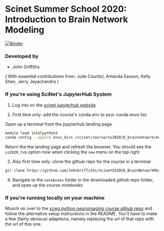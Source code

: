 # Scinet Summer School 2020: Introduction to Brain Network Modeling

[![Binder](https://mybinder.org/badge_logo.svg)](https://mybinder.org/v2/gh/JohnGriffiths/ScinetSS2020_BrainNetworkModelling/master)


### Developed by
- John Griffiths

( With essential contributions from: Julie Courtiol, Amanda Easson, Kelly Shen, Jerry Jeyachandra )



### If you're using SciNet's JupyterHub System


1. Log into on the [scinet jupyterhub website](njupyter.scinet.utoronto.ca)

2. First time only: add the course's conda env to your conda envs list:

Open up a terminal from the jupyterhub landing page

```bash
module load intelpython3
conda config --append envs_dirs /scinet/course/ss2020/8_brainnetwork/env
```

Return the the landing page and refresh the browser. You should see the `ss2020_tvb` option now when clicking the `new` menu on the top right

3. Also first time only: clone the github repo for the course in a terminal

```bash
git clone https://github.com/JohnGriffiths/ScinetSS2020_BrainNetworkModelling
```

4. Navigate to the `notebooks` folder in the downloaded github repo folder, and open up the course notebooks 


### If you're running locally on your machine

Mooch on over to the [scwg python neuroimaging course github repo](https://github.com/jerdra/scwg2018_python_neuroimaging) and follow the alternative setup instructions in the README. You'll have to make a few (fairly obvious) adaptions, namely replacing the url of that repo with the url of this one. 






